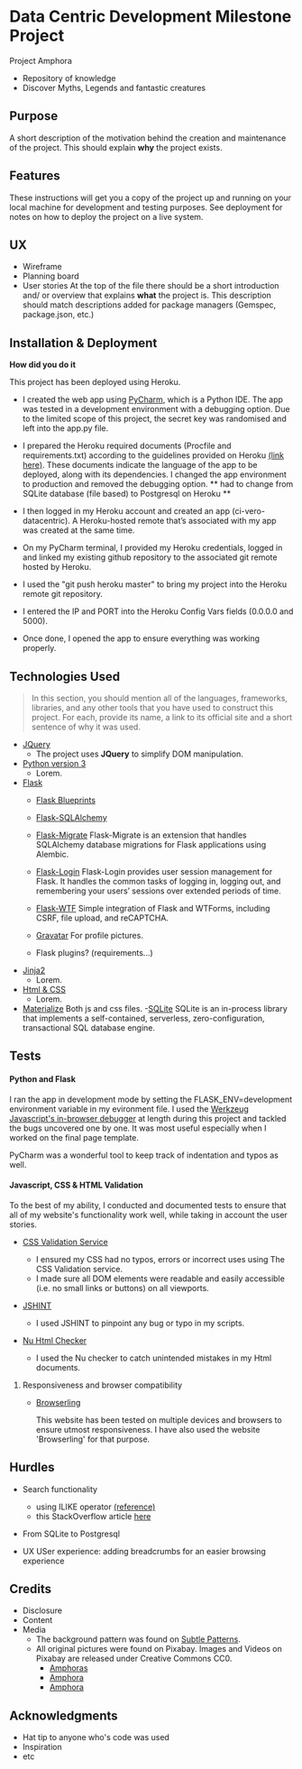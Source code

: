 # Data Centric Development Milestone Project

Project Amphora
- Repository of knowledge
- Discover Myths, Legends and fantastic creatures

## Purpose
A short description of the motivation behind the creation and maintenance of the project. This should explain **why** the project exists.
## Features
These instructions will get you a copy of the project up and running on your local machine for development and testing purposes. See deployment for notes on how to deploy the project on a live system.

## UX
- Wireframe
- Planning board
- User stories
At the top of the file there should be a short introduction and/ or overview that explains **what** the project is. This description should match descriptions added for package managers (Gemspec, package.json, etc.)

## Installation & Deployment
**How did you do it**

This project has been deployed using Heroku.

- I created the web app using [PyCharm](https://www.jetbrains.com/pycharm/), which is a Python IDE. The app was tested in a development environment with a debugging option.
Due to the limited scope of this project, the secret key was randomised and left into the app.py file.

- I prepared the Heroku required documents (Procfile and requirements.txt) according to the guidelines provided on Heroku [(link here)](https://devcenter.heroku.com/articles/deploying-python).
These documents indicate the language of the app to be deployed, along with its dependencies. I changed the app environment to production and removed the debugging option.
** had to change from SQLite database (file based) to Postgresql on Heroku **
- I then logged in my Heroku account and created an app (ci-vero-datacentric). A Heroku-hosted remote that’s associated with my app was created at the same time.
- On my PyCharm terminal, I provided my Heroku credentials, logged in and linked my existing github repository to the associated git remote hosted by Heroku.
- I used the "git push heroku master" to bring my project into the Heroku remote git repository.
- I entered the IP and PORT into the Heroku Config Vars fields (0.0.0.0 and 5000).
- Once done, I opened the app to ensure everything was working properly.


## Technologies Used
> In this section, you should mention all of the languages, frameworks, libraries, and any other tools that you have used to construct this project. For each, provide its name, a link to its official site and a short sentence of why it was used.
- [JQuery](https://jquery.com)
    - The project uses **JQuery** to simplify DOM manipulation.
- [Python version 3]()
    - Lorem.
- [Flask]()
    - [Flask Blueprints](http://flask.pocoo.org/docs/1.0/blueprints/)
    - [Flask-SQLAlchemy ](http://flask-sqlalchemy.pocoo.org)
    - [Flask-Migrate](https://flask-migrate.readthedocs.io/en/latest/) Flask-Migrate is an extension that handles SQLAlchemy database migrations for Flask applications using Alembic. 
    - [Flask-Login](https://flask-login.readthedocs.io/en/latest/) Flask-Login provides user session management for Flask. It handles the common tasks of logging in, logging out, and remembering your users’ sessions over extended periods of time.     
    - [Flask-WTF](https://flask-wtf.readthedocs.io/en/stable/) Simple integration of Flask and WTForms, including CSRF, file upload, and reCAPTCHA.
    - [Gravatar](https://en.gravatar.com/site/implement/images) For profile pictures.

    - Flask plugins? (requirements...)
- [Jinja2]()
    - Lorem.
- [Html & CSS]()
    - Lorem.
- [Materialize](https://materializecss.com/)
Both js and css files.
-[SQLite](https://sqlite.org/) SQLite is an in-process library that implements a self-contained, serverless, zero-configuration, transactional SQL database engine.
## Tests
#### Python and Flask
   I ran the app in development mode by setting the FLASK_ENV=development environment variable in my evironment file.
   I used the [Werkzeug Javascript's in-browser debugger](http://werkzeug.pocoo.org/) at length during this project and tackled the bugs uncovered one by one.
   It was most useful especially when I worked on the final page template.
   
   PyCharm was a wonderful tool to keep track of indentation and typos as well.

#### Javascript, CSS & HTML Validation

To the best of my ability, I conducted and documented tests to ensure that all of my website's functionality work well, while taking in account the user stories.

- [CSS Validation Service](http://jigsaw.w3.org/css-validator/)

    - I ensured my CSS had no typos, errors or incorrect uses using The CSS Validation service.
    - I made sure all DOM elements were readable and easily accessible (i.e. no small links or buttons) on all viewports.

- [JSHINT](https://jshint.com/about/)
    
    - I used JSHINT to pinpoint any bug or typo in my scripts.

- [Nu Html Checker](https://validator.w3.org/nu/about.html)

    - I used the Nu checker to catch unintended mistakes in my Html documents.      


1. Responsiveness and browser compatibility

    - [Browserling](www.browserling.com/)
    
        This website has been tested on multiple devices and browsers to ensure utmost responsiveness.
        I have also used the website 'Browserling' for that purpose.
    
## Hurdles
- Search functionality
    - using ILIKE operator [(reference)](https://docs.sqlalchemy.org/en/latest/orm/internals.html?highlight=ilike#sqlalchemy.orm.attributes.QueryableAttribute.ilike)
    - this StackOverflow article [here](https://stackoverflow.com/questions/20336665/lower-like-vs-ilike?noredirect=1&lq=1)
- From SQLite to Postgresql

- UX
USer experience: adding breadcrumbs for an easier browsing experience

## Credits

- Disclosure
- Content
- Media
    - The background pattern was found on [Subtle Patterns](https://www.toptal.com/designers/subtlepatterns/).
    - All original pictures were found on Pixabay. Images and Videos on Pixabay are released under Creative Commons CC0.
        - [Amphoras](https://pixabay.com/en/amphora-historically-jugs-3700525/)
        - [Amphora](https://pixabay.com/en/amphora-poppy-still-life-2780802/)
        - [Amphora](https://pixabay.com/en/greece-santorini-amphora-2116470/)

## Acknowledgments
* Hat tip to anyone who's code was used
* Inspiration
* etc
